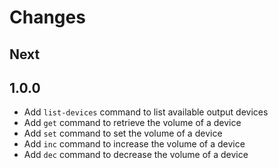 # Changes

## Next


## 1.0.0

- Add `list-devices` command to list available output devices
- Add `get` command to retrieve the volume of a device
- Add `set` command to set the volume of a device
- Add `inc` command to increase the volume of a device
- Add `dec` command to decrease the volume of a device

